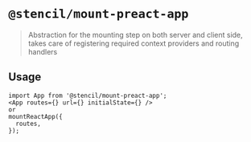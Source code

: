 # `@stencil/mount-preact-app`

> Abstraction for the mounting step on both server and client side, takes care of registering required context providers and routing handlers

## Usage

```
import App from '@stencil/mount-preact-app';
<App routes={} url={} initialState={} />
or
mountReactApp({
  routes,
});
```
